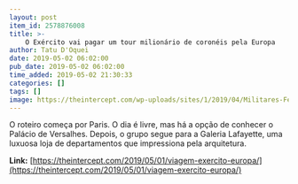 ```yaml
---
layout: post
item_id: 2578876008
title: >-
    O Exército vai pagar um tour milionário de coronéis pela Europa
author: Tatu D'Oquei
date: 2019-05-02 06:02:00
pub_date: 2019-05-02 06:02:00
time_added: 2019-05-02 21:30:33
categories: []
tags: []
image: https://theintercept.com/wp-uploads/sites/1/2019/04/Militares-Ferias-Arte-redes-1556655409.jpg
---
```


O roteiro começa por Paris. O dia é livre, mas há a opção de conhecer o Palácio de Versalhes. Depois, o grupo segue para a Galeria Lafayette, uma luxuosa loja de departamentos que impressiona pela arquitetura.

**Link:** [https://theintercept.com/2019/05/01/viagem-exercito-europa/](https://theintercept.com/2019/05/01/viagem-exercito-europa/)

